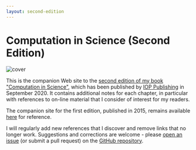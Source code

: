```yaml
---
layout: second-edition
---
```


# Computation in Science (Second Edition)

![cover](https://cdn.iopscience.com/images/books/978-0-7503-3287-3/live/bk978-0-7503-3287-3cover.jpg)

This is the companion Web site to the [second edition of my book "Computation in Science"](https://iopscience.iop.org/book/978-0-7503-3287-3), which has been published by [IOP Publishing](http://ioppublishing.org/) in September 2020. It contains additional notes for each chapter, in particular with references to on-line material that I consider of interest for my readers.

The companion site for the first edition, published in 2015, remains available [here](index-1st.md) for reference.

I will regularly add new references that I discover and remove links that no longer work. Suggestions and corrections are welcome - please [open an issue](https://github.com/khinsen/computation-in-science/issues) (or submit a pull request) on the [GitHub repository](http://github.com/khinsen/computation-in-science).
